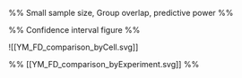 
%% Small sample size, Group overlap, predictive power %%

%% Confidence interval figure %%


![[YM_FD_comparison_byCell.svg]]

%% [[YM_FD_comparison_byExperiment.svg]] %%